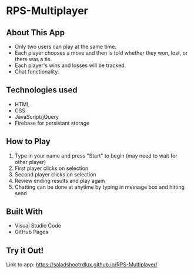 # RPS-Multiplayer

## About This App
* Only two users can play at the same time.
* Each player chooses a move and then is told whether they won, lost, or there was a tie.
* Each player's wins and losses will be tracked.
* Chat functionality.

## Technologies used
- HTML
- CSS
- JavaScript/jQuery
- Firebase for persistant storage

## How to Play

1. Type in your name and press "Start" to begin (may need to wait for other player)
2. First player clicks on selection
3. Second player clicks on selection
4. Review ending results and play again
5. Chatting can be done at anytime by typing in message box and hitting send

## Built With

* Visual Studio Code
* GitHub Pages

## Try it Out!
Link to app: https://saladshootrdlux.github.io/RPS-Multiplayer/
